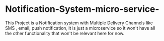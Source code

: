 # Notification-System-micro-service-
This Project is a Notification system with Multiple Delivery Channels like SMS , email, push notification, it is just a microservice so it won't have all the other functionality that won't be relevant here for now.
